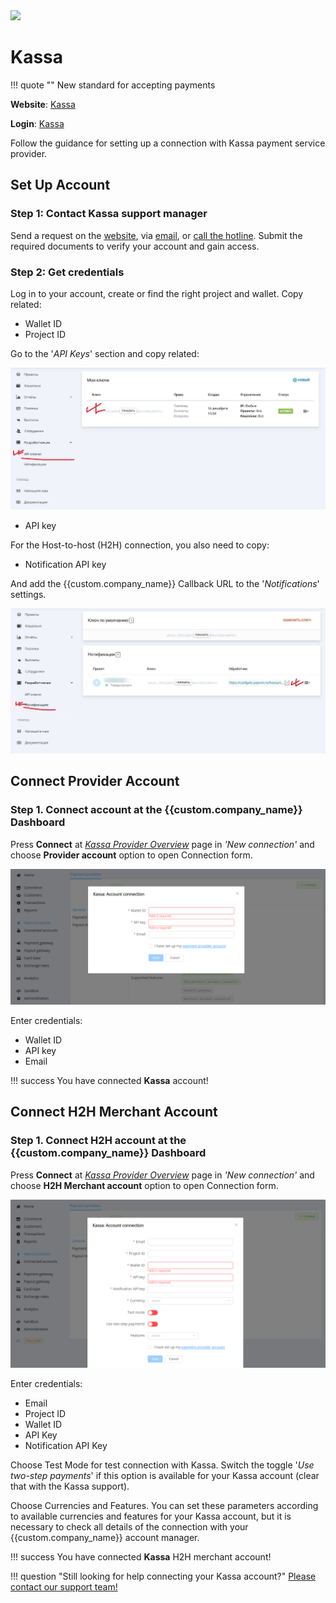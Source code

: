 <img src="https://static.openfintech.io/payment_providers/kassa/logo.svg?w=400" width="400px" >

# Kassa

!!! quote ""
    New standard for accepting payments

**Website**: [Kassa](https://kassa.com/)

**Login**: [Kassa](https://kassa.com/signin)

Follow the guidance for setting up a connection with Kassa payment service provider.

## Set Up Account

### Step 1: Contact Kassa support manager

Send a request on the [website](https://kassa.com/signup), via [email](mailto:support@kassa.com), or [call the hotline](tel:88005008525). Submit the required documents to verify your account and gain access.

### Step 2: Get credentials

Log in to your account, create or find the right project and wallet. Copy related:

* Wallet ID
* Project ID

Go to the '*API Keys*' section and copy related:

![API keys](images/API-keys.png)

* API key

For the Host-to-host (H2H) connection, you also need to copy:

* Notification API key

And add the {{custom.company_name}} Callback URL to the '*Notifications*' settings.

![Notifications](images/notifications.png)

## Connect Provider Account

### Step 1. Connect account at the {{custom.company_name}} Dashboard

Press **Connect** at [*Kassa Provider Overview*]({{custom.dashboard_base_url}}connect-directory/payment-providers/kassa/general) page in *'New connection'* and choose **Provider account** option to open Connection form.

![Connect](images/provider-account.png)

Enter credentials:

* Wallet ID
* API key
* Email

!!! success
    You have connected **Kassa** account!

## Connect H2H Merchant Account

### Step 1. Connect H2H account at the {{custom.company_name}} Dashboard

Press **Connect** at [*Kassa Provider Overview*]({{custom.dashboard_base_url}}connect-directory/payment-providers/kassa/general) page in *'New connection'* and choose **H2H Merchant account** option to open Connection form.

![Connect](images/h2h-merchant-account.png)

Enter credentials:

* Email
* Project ID
* Wallet ID
* API Key
* Notification API Key

Choose Test Mode for test connection with Kassa. Switch the toggle '*Use two-step payments*' if this option is available for your Kassa account (clear that with the Kassa support).

Choose Currencies and Features. You can set these parameters according to available currencies and features for your Kassa account, but it is necessary to check all details of the connection with your {{custom.company_name}} account manager.

!!! success
    You have connected **Kassa** H2H merchant account!

!!! question "Still looking for help connecting your Kassa account?"
    <!--email_off-->[Please contact our support team!](mailto:{{custom.support_email}})<!--/email_off-->
